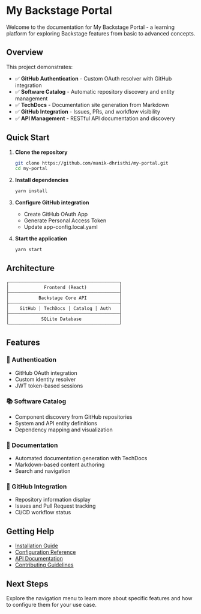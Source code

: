 # My Backstage Portal

Welcome to the documentation for My Backstage Portal - a learning platform for exploring Backstage features from basic to advanced concepts.

## Overview

This project demonstrates:
- ✅ **GitHub Authentication** - Custom OAuth resolver with GitHub integration
- ✅ **Software Catalog** - Automatic repository discovery and entity management  
- ✅ **TechDocs** - Documentation site generation from Markdown
- ✅ **GitHub Integration** - Issues, PRs, and workflow visibility
- ✅ **API Management** - RESTful API documentation and discovery

## Quick Start

1. **Clone the repository**
   ```bash
   git clone https://github.com/manik-dhristhi/my-portal.git
   cd my-portal
   ```

2. **Install dependencies**
   ```bash
   yarn install
   ```

3. **Configure GitHub integration**
   - Create GitHub OAuth App
   - Generate Personal Access Token
   - Update app-config.local.yaml

4. **Start the application**
   ```bash
   yarn start
   ```

## Architecture

```
┌─────────────────────────────────────────┐
│             Frontend (React)            │
├─────────────────────────────────────────┤
│           Backstage Core API            │
├─────────────────────────────────────────┤
│    GitHub │ TechDocs │ Catalog │ Auth   │
├─────────────────────────────────────────┤
│            SQLite Database              │
└─────────────────────────────────────────┘
```

## Features

### 🔐 Authentication
- GitHub OAuth integration
- Custom identity resolver
- JWT token-based sessions

### 📚 Software Catalog  
- Component discovery from GitHub repositories
- System and API entity definitions
- Dependency mapping and visualization

### 📖 Documentation
- Automated documentation generation with TechDocs
- Markdown-based content authoring
- Search and navigation

### 🔧 GitHub Integration
- Repository information display
- Issues and Pull Request tracking
- CI/CD workflow status

## Getting Help

- [Installation Guide](getting-started/installation.md)
- [Configuration Reference](getting-started/configuration.md) 
- [API Documentation](api/overview.md)
- [Contributing Guidelines](contributing.md)

## Next Steps

Explore the navigation menu to learn more about specific features and how to configure them for your use case.